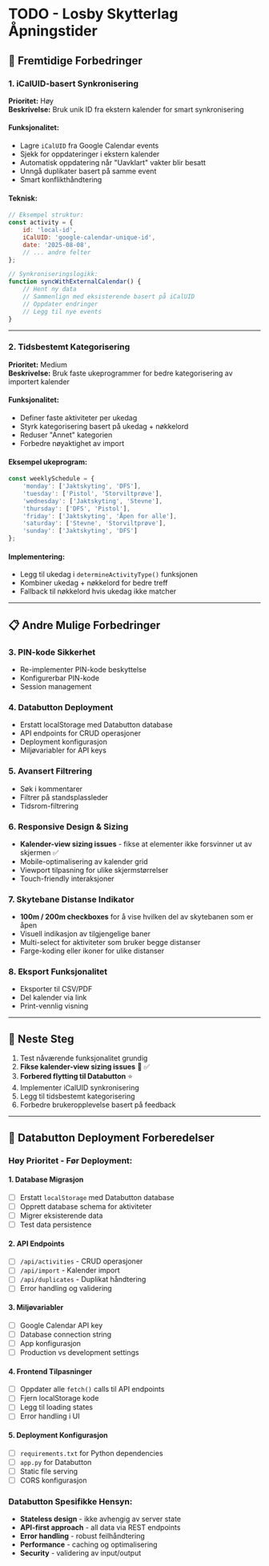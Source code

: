 # TODO - Losby Skytterlag Åpningstider

## 🚀 Fremtidige Forbedringer

### 1. **iCalUID-basert Synkronisering**
**Prioritet:** Høy  
**Beskrivelse:** Bruk unik ID fra ekstern kalender for smart synkronisering

#### Funksjonalitet:
- Lagre `iCalUID` fra Google Calendar events
- Sjekk for oppdateringer i ekstern kalender
- Automatisk oppdatering når "Uavklart" vakter blir besatt
- Unngå duplikater basert på samme event
- Smart konflikthåndtering

#### Teknisk:
```javascript
// Eksempel struktur:
const activity = {
    id: 'local-id',
    iCalUID: 'google-calendar-unique-id',
    date: '2025-08-08',
    // ... andre felter
};

// Synkroniseringslogikk:
function syncWithExternalCalendar() {
    // Hent ny data
    // Sammenlign med eksisterende basert på iCalUID
    // Oppdater endringer
    // Legg til nye events
}
```

---

### 2. **Tidsbestemt Kategorisering**
**Prioritet:** Medium  
**Beskrivelse:** Bruk faste ukeprogrammer for bedre kategorisering av importert kalender

#### Funksjonalitet:
- Definer faste aktiviteter per ukedag
- Styrk kategorisering basert på ukedag + nøkkelord
- Reduser "Annet" kategorien
- Forbedre nøyaktighet av import

#### Eksempel ukeprogram:
```javascript
const weeklySchedule = {
    'monday': ['Jaktskyting', 'DFS'],
    'tuesday': ['Pistol', 'Storviltprøve'],
    'wednesday': ['Jaktskyting', 'Stevne'],
    'thursday': ['DFS', 'Pistol'],
    'friday': ['Jaktskyting', 'Åpen for alle'],
    'saturday': ['Stevne', 'Storviltprøve'],
    'sunday': ['Jaktskyting', 'DFS']
};
```

#### Implementering:
- Legg til ukedag i `determineActivityType()` funksjonen
- Kombiner ukedag + nøkkelord for bedre treff
- Fallback til nøkkelord hvis ukedag ikke matcher

---

## 📋 Andre Mulige Forbedringer

### 3. **PIN-kode Sikkerhet**
- Re-implementer PIN-kode beskyttelse
- Konfigurerbar PIN-kode
- Session management

### 4. **Databutton Deployment**
- Erstatt localStorage med Databutton database
- API endpoints for CRUD operasjoner
- Deployment konfigurasjon
- Miljøvariabler for API keys

### 5. **Avansert Filtrering**
- Søk i kommentarer
- Filtrer på standsplassleder
- Tidsrom-filtrering

### 6. **Responsive Design & Sizing**
- **Kalender-view sizing issues** - fikse at elementer ikke forsvinner ut av skjermen ✅
- Mobile-optimalisering av kalender grid
- Viewport tilpasning for ulike skjermstørrelser
- Touch-friendly interaksjoner

### 7. **Skytebane Distanse Indikator**
- **100m / 200m checkboxes** for å vise hvilken del av skytebanen som er åpen
- Visuell indikasjon av tilgjengelige baner
- Multi-select for aktiviteter som bruker begge distanser
- Farge-koding eller ikoner for ulike distanser

### 8. **Eksport Funksjonalitet**
- Eksporter til CSV/PDF
- Del kalender via link
- Print-vennlig visning

---

## 🎯 Neste Steg
1. Test nåværende funksjonalitet grundig
2. **Fikse kalender-view sizing issues** 📱 ✅
3. **Forbered flytting til Databutton** ⭐
4. Implementer iCalUID synkronisering
5. Legg til tidsbestemt kategorisering
6. Forbedre brukeropplevelse basert på feedback

---

## 🚀 **Databutton Deployment Forberedelser**

### **Høy Prioritet - Før Deployment:**

#### **1. Database Migrasjon**
- [ ] Erstatt `localStorage` med Databutton database
- [ ] Opprett database schema for aktiviteter
- [ ] Migrer eksisterende data
- [ ] Test data persistence

#### **2. API Endpoints**
- [ ] `/api/activities` - CRUD operasjoner
- [ ] `/api/import` - Kalender import
- [ ] `/api/duplicates` - Duplikat håndtering
- [ ] Error handling og validering

#### **3. Miljøvariabler**
- [ ] Google Calendar API key
- [ ] Database connection string
- [ ] App konfigurasjon
- [ ] Production vs development settings

#### **4. Frontend Tilpasninger**
- [ ] Oppdater alle `fetch()` calls til API endpoints
- [ ] Fjern localStorage kode
- [ ] Legg til loading states
- [ ] Error handling i UI

#### **5. Deployment Konfigurasjon**
- [ ] `requirements.txt` for Python dependencies
- [ ] `app.py` for Databutton
- [ ] Static file serving
- [ ] CORS konfigurasjon

### **Databutton Spesifikke Hensyn:**
- **Stateless design** - ikke avhengig av server state
- **API-first approach** - all data via REST endpoints
- **Error handling** - robust feilhåndtering
- **Performance** - caching og optimalisering
- **Security** - validering av input/output
